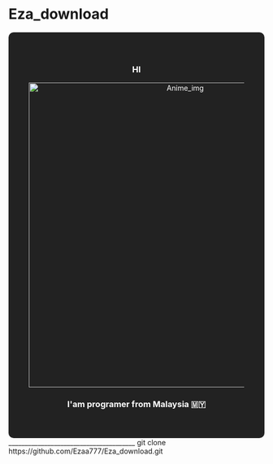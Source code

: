 # Eza_download

<!-- Gambar Background Header -->
<div align="center" style="background-color: #222222; padding: 40px; color: white; border-radius: 10px;">
  <h3>HI</h3>
  <img src="https://img12.pixhost.to/images/675/572746432_media.jpg/images?q=tbn:ANd9GcQN-IWt_xifOTf8drhOJZT6Vo1Et0GUWC5XkPr2dERKH3xAPcEzZEAtSCs&s=10" alt="Anime_img" width="600px" l />
  </h1>
  <h3 align="center">I'am programer from Malaysia 🇲🇾</h3>
</div>
_______________________________________
git clone https://github.com/Ezaa777/Eza_download.git